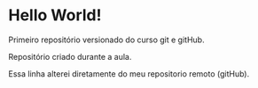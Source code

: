 # Hello World!
 Primeiro repositório versionado do curso git e gitHub.

 Repositório criado durante a aula. 
 
 Essa linha alterei diretamente do meu repositorio remoto (gitHub).
